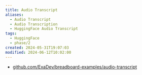 ```yaml
---
title: Audio Transcript
aliases:
  - Audio Transcript
  - Audio Transcription
  - HuggingFace Audio Transcript
tags:
  - HuggingFace
  - phase/2
created: 2024-05-31T19:07:03
modified: 2024-06-12T10:02:00
---
```


- [github.com/ExaDev/breadboard-examples/audio-transcript](https://github.com/ExaDev/breadboard-examples/blob/main/src/examples/audio-transcript)
